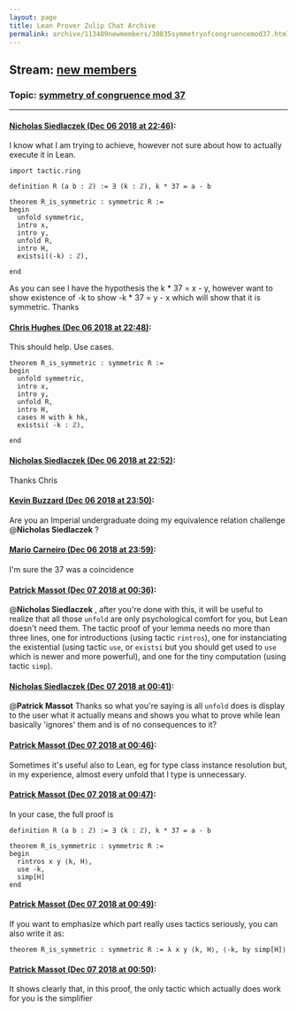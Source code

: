 ```yaml
---
layout: page
title: Lean Prover Zulip Chat Archive 
permalink: archive/113489newmembers/30835symmetryofcongruencemod37.html
---
```


## Stream: [new members](index.html)
### Topic: [symmetry of congruence mod 37](30835symmetryofcongruencemod37.html)

---

#### [Nicholas Siedlaczek (Dec 06 2018 at 22:46)](https://leanprover.zulipchat.com/#narrow/stream/113489-new%20members/topic/symmetry%20of%20congruence%20mod%2037/near/151046285):
I know what I am trying to achieve, however not sure about how to actually execute it in Lean.

```lean
import tactic.ring

definition R (a b : ℤ) := ∃ (k : ℤ), k * 37 = a - b

theorem R_is_symmetric : symmetric R :=
begin
  unfold symmetric,
  intro x,
  intro y,
  unfold R,
  intro H,
  existsi((-k) : ℤ),

end
```
As you can see I have the hypothesis the k * 37 = x - y, however want to show existence of -k to show -k * 37 = y - x which will show that it is symmetric.
Thanks

#### [Chris Hughes (Dec 06 2018 at 22:48)](https://leanprover.zulipchat.com/#narrow/stream/113489-new%20members/topic/symmetry%20of%20congruence%20mod%2037/near/151046398):
This should help. Use cases.
```lean
theorem R_is_symmetric : symmetric R :=
begin
  unfold symmetric,
  intro x,
  intro y,
  unfold R,
  intro H,
  cases H with k hk,
  existsi( -k : ℤ),

end
```

#### [Nicholas Siedlaczek (Dec 06 2018 at 22:52)](https://leanprover.zulipchat.com/#narrow/stream/113489-new%20members/topic/symmetry%20of%20congruence%20mod%2037/near/151046671):
Thanks Chris

#### [Kevin Buzzard (Dec 06 2018 at 23:50)](https://leanprover.zulipchat.com/#narrow/stream/113489-new%20members/topic/symmetry%20of%20congruence%20mod%2037/near/151050131):
Are you an Imperial undergraduate doing my equivalence relation challenge @**Nicholas Siedlaczek** ?

#### [Mario Carneiro (Dec 06 2018 at 23:59)](https://leanprover.zulipchat.com/#narrow/stream/113489-new%20members/topic/symmetry%20of%20congruence%20mod%2037/near/151050456):
I'm sure the 37 was a coincidence

#### [Patrick Massot (Dec 07 2018 at 00:36)](https://leanprover.zulipchat.com/#narrow/stream/113489-new%20members/topic/symmetry%20of%20congruence%20mod%2037/near/151052405):
@**Nicholas Siedlaczek** , after you're done with this, it will be useful to realize that all those `unfold` are only psychological comfort for you, but Lean doesn't need them. The tactic proof of your lemma needs no more than three lines, one for introductions (using tactic `rintros`), one for instanciating the existential (using tactic `use`, or `existsi` but you should get used to `use` which is newer and more powerful), and one for the tiny computation (using tactic `simp`).

#### [Nicholas Siedlaczek (Dec 07 2018 at 00:41)](https://leanprover.zulipchat.com/#narrow/stream/113489-new%20members/topic/symmetry%20of%20congruence%20mod%2037/near/151052641):
@**Patrick Massot** Thanks so what you're saying is all ```unfold``` does is display to the user what it actually means and shows you what to prove while lean basically 'ignores' them and is of no consequences to it?

#### [Patrick Massot (Dec 07 2018 at 00:46)](https://leanprover.zulipchat.com/#narrow/stream/113489-new%20members/topic/symmetry%20of%20congruence%20mod%2037/near/151052874):
Sometimes it's useful also to Lean, eg for type class instance resolution but, in my experience, almost every unfold that I type is unnecessary.

#### [Patrick Massot (Dec 07 2018 at 00:47)](https://leanprover.zulipchat.com/#narrow/stream/113489-new%20members/topic/symmetry%20of%20congruence%20mod%2037/near/151052898):
In your case, the full proof is
```lean
definition R (a b : ℤ) := ∃ (k : ℤ), k * 37 = a - b

theorem R_is_symmetric : symmetric R :=
begin
  rintros x y ⟨k, H⟩,
  use -k,
  simp[H]
end
```

#### [Patrick Massot (Dec 07 2018 at 00:49)](https://leanprover.zulipchat.com/#narrow/stream/113489-new%20members/topic/symmetry%20of%20congruence%20mod%2037/near/151053009):
If you want to emphasize which part really uses tactics seriously, you can also write it as:
```lean
theorem R_is_symmetric : symmetric R := λ x y ⟨k, H⟩, ⟨-k, by simp[H]⟩
```

#### [Patrick Massot (Dec 07 2018 at 00:50)](https://leanprover.zulipchat.com/#narrow/stream/113489-new%20members/topic/symmetry%20of%20congruence%20mod%2037/near/151053075):
It shows clearly that, in this proof, the only tactic which actually does work for you is the simplifier

